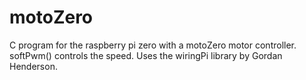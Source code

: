 # motoZero
C program for the raspberry pi zero with a motoZero motor controller. softPwm() controls the speed. 
Uses the wiringPi library by Gordan Henderson.
